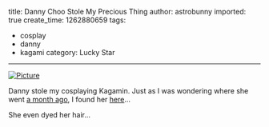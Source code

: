 title: Danny Choo Stole My Precious Thing
author: astrobunny
imported: true
create_time: 1262880659
tags:
- cosplay
- danny
- kagami
category: Lucky Star
---
 [![](wp-uploads/2010/01/wpid-dc-499x281.jpg "Picture")](/images/wp-uploads/2010/01/wpid-dc.jpg)  
  
Danny stole my cosplaying Kagamin. Just as I was wondering where she went [a month ago](http://www.astrobunny.net/2009/11/24/today-in-mai-room/), I found her [here](http://www.dannychoo.com/post/en/25352/Japanese+Postcards.html)...   
  
She even dyed her hair...